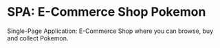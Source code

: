 # SPA: E-Commerce Shop Pokemon
Single-Page Application: E-Commerce Shop where you can browse, buy and collect Pokemon.
